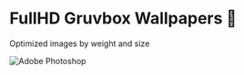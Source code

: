 # FullHD Gruvbox Wallpapers 🌄
Optimized images by weight and size

![Adobe Photoshop](https://img.shields.io/badge/adobe%20photoshop-%2331A8FF.svg?style=for-the-badge&logo=adobe%20photoshop&logoColor=white)
